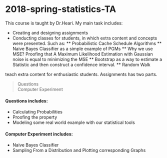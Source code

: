 # 2018-spring-statistics-TA



This course is taught by Dr.Heari. My main task includes: <br>
* Creating and designing assignments 
* Conducting classes for students, in which extra content and concepts were presented. Such as:
  ** Probabilistic Cache Schedule Algorithms
  ** Naive Bayes Classifier as a simple example of PGMs
  ** Why we use MSE? Proofing that A Maximum Likelihood Estimation with Gaussian noise is equal to minimizing the MSE
  ** Bootstrap as a way to estimate a Statistic and then construct a confidence interval.
  ** Random Walk

teach extra content for enthusiastic students. 
Assignments has two parts. 
> Questions<br>
> Computer Experiment<br>
#### Questions includes:
* Calculating Probabilities
* Proofing the property
* Modeling some real world example with our statistical tools
#### Computer Experiment  includes: 
* Naive Bayes Classifier
* Sampling From a Distribution and Plotting corresponding Graphs


